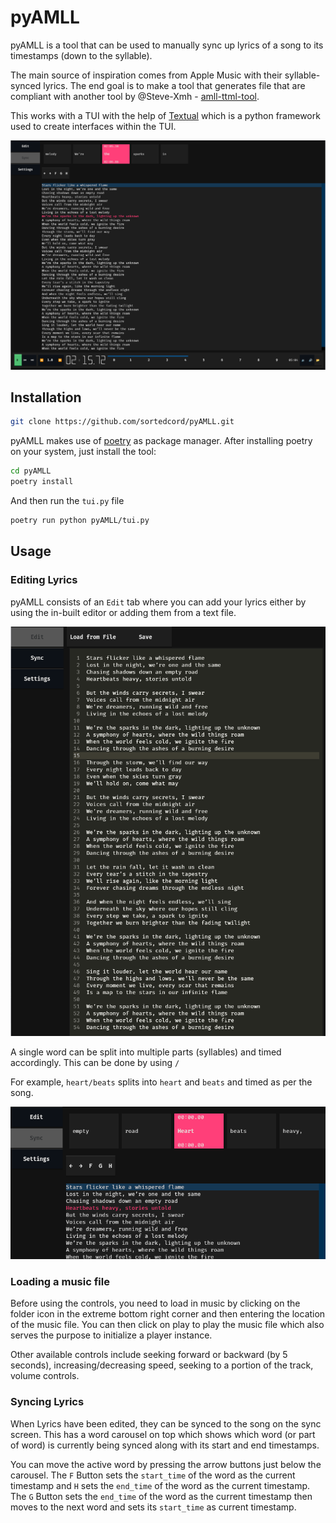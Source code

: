 # pyAMLL

pyAMLL is a tool that can be used to manually sync up lyrics of a song to its timestamps (down to the syllable). 

The main source of inspiration comes from Apple Music with their syllable-synced lyrics. The end goal is to make a tool that generates file that are compliant with another tool by @Steve-Xmh - [amll-ttml-tool](https://github.com/Steve-xmh/amll-ttml-tool).

This works with a TUI with the help of [Textual](https://github.com/Textualize/textual) which is a python framework used to create interfaces within the TUI.

![Sync Screen](docs/assets/img/demo_sync.png)

## Installation

```sh
git clone https://github.com/sortedcord/pyAMLL.git
```

pyAMLL makes use of [poetry](https://python-poetry.org/docs/#installing-with-the-official-installer) as package manager. After installing poetry on your system, just install the tool:

```sh
cd pyAMLL
poetry install
```

And then run the `tui.py` file

```sh
poetry run python pyAMLL/tui.py
```

## Usage

### Editing Lyrics

pyAMLL consists of an `Edit` tab where you can add your lyrics either by using the in-built editor or adding them from a text file.

![Edit Lyrics](docs/assets/img/edit_lyrics.png)

A single word can be split into multiple parts (syllables) and timed accordingly. This can be done by using `/`

For example, `heart/beats` splits into `heart` and `beats` and timed as per the song.

![Split Words in Sync](docs/assets/img/word_split.png)

### Loading a music file

Before using the controls, you need to load in music by clicking on the folder icon in the extreme bottom right corner and then entering the location of the music file. You can then click on play to play the music file which also serves the purpose to initialize a player instance.

Other available controls include seeking forward or backward (by 5 seconds), increasing/decreasing speed, seeking to a portion of the track, volume controls.

### Syncing Lyrics

When Lyrics have been edited, they can be synced to the song on the sync screen. This has a word carousel on top which shows which word (or part of word) is currently being synced along with its start and end timestamps.

You can move the active word by pressing the arrow buttons just below the carousel. The `F` Button sets the `start_time` of the word as the current timestamp and `H` sets the `end_time` of the word as the current timestamp. The `G` Button sets the `end_time` of the word as the current timestamp then moves to the next word and sets its `start_time` as current timestamp.